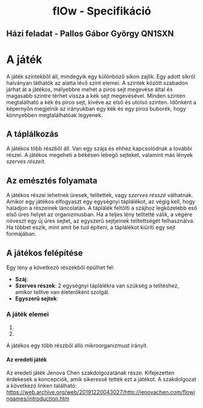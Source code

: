 <h1 style = "text-align:center">flOw - Specifikáció</h1>

## Házi feladat - Pallos Gábor György QN1SXN 


# A játék
A játék szintekből áll, mindegyik egy különböző síkon zajlik. Egy adott síkról halványan láthatók az alatta lévő szint elemei.
A szintek között szabadon járhat át a játékos, mélyebbre mehet a piros sejt megevése által és magasabb szintre térhet vissza a kék sejt megevésével. Minden szinten megtalálható a kék és piros sejt, kivéve az első és utolsó szinten. Időnként a képernyőn megjelnik az irányukban egy kék és egy piros buborék, hogy könnyebben megtalálhatóak legyenek.

## A táplálkozás
A játékos több részből áll. Van egy szája és ehhez kapcsolódnak a további részei. A játékos megeheti a békésen lebegő sejteket, valamint más lények *szerves részeit*. 

## Az emésztés folyamata
A játékos részei lehetnek üresek, telítettek, vagy *szerves résszé* válhatnak.
Amikor egy játékos elfogyaszt egy egységnyi táplálékot, az végig kell, hogy haladjon a részeinek láncolatán. A táplálék feltölti a szájhoz legközelebb eső első üres helyet az organizmusban. Ha a teljes lény telítetté válik, a végére növeszt egy új üres sejtet, az egyszerű sejtjeinek telítettségét felhasználva. Ha többet eszik, mint amit be tud építeni, a táplálékot kiüríti egy sejt formájában.  


## A játékos felépítése
Egy lény a következő részekből épülhet fel:
- **Száj**:
- **Szerves részek**: 2 egységnyi táplálékra van szükség a telítéshez, amikor telítve van életerőként szolgál.
- **Egyszerű sejtek**:


### A játék elemei
1. 
2. 






A játékos egy több részből álló mikroorganizmust irányít.  








#### Az eredeti játék 
Az eredeti játék Jenova Chen szakdolgozatának része. Kifejezetten érdekesek a koncepciók, amik sikeressé tették ezt a játékot. A szakdolgozat a következó linken található: https://web.archive.org/web/20191220043027/http://jenovachen.com/flowingames/introduction.htm
